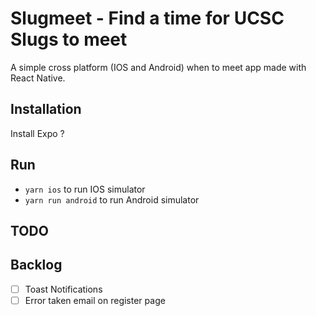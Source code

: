 # Slugmeet - Find a time for UCSC Slugs to meet

A simple cross platform (IOS and Android) when to meet app made with React Native.

## Installation

Install Expo ?

## Run

- `yarn ios` to run IOS simulator
- `yarn run android` to run Android simulator

## TODO

## Backlog

- [ ] Toast Notifications
- [ ] Error taken email on register page

